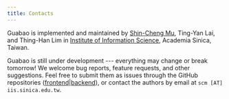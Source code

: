 ```yaml
---
title: Contacts
---
```


Guabao is implemented and maintained by [Shin-Cheng Mu](https://scm.iis.sinica.edu.tw/home/), Ting-Yan Lai, and Thing-Han Lim in [Institute of Information Science](https://www.iis.sinica.edu.tw/), Academia Sinica, Taiwan.

Guabao is still under development --- everything may change or break tomorrow! We welcome bug reports, feature requests, and other suggestions.
Feel free to submit them as issues through the GitHub repositories
([frontend](https://github.com/scmlab/gcl-vscode)|[backend](https://github.com/scmlab/gcl)), or contact the authors by email at `scm [AT] iis.sinica.edu.tw`.
